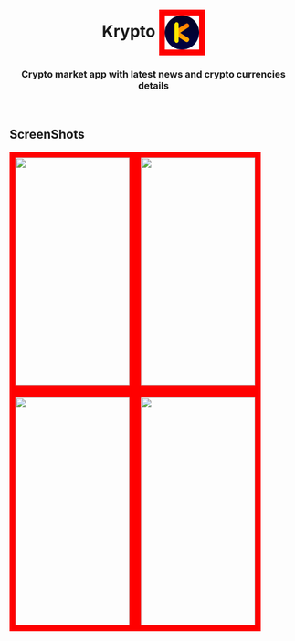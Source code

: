<h1 align="center">Krypto <img align="center" width="60" style="border:10px solid red" src="https://github.com/princeku07/Krypto_Android_App/blob/UI/app/src/main/res/drawable/logo.png"> </h1>
<h3 align="center">Crypto market app with latest news and crypto currencies details</h3>
<br>
<h2 align="left">ScreenShots</h2>
<img align="left" height="400" width="200"  style="border:10px solid red" src="https://github.com/princeku07/Krypto_Android_App/blob/UI/app_part0.gif">
<img align="left" height="400" width="200"  style="border:10px solid red" src="https://github.com/princeku07/Krypto_Android_App/blob/UI/app_part1.gif">
<img align="left" height="400" width="200"  style="border:10px solid red" src="https://github.com/princeku07/Krypto_Android_App/blob/UI/app_part2.gif">
<img align="left" height="400" width="200"  style="border:10px solid red" src="https://github.com/princeku07/Krypto_Android_App/blob/UI/app_part3.gif">
<br>



